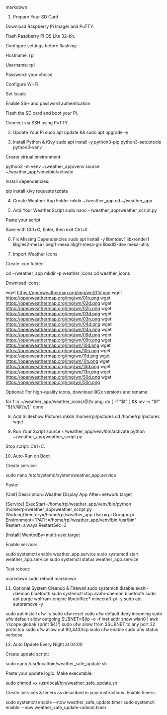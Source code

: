 markdown
1. Prepare Your SD Card

Download Raspberry Pi Imager
 and PuTTY.

Flash Raspberry Pi OS Lite 32-bit.

Configure settings before flashing:

Hostname: rpi

Username: rpi

Password: your choice

Configure Wi-Fi

Set locale

Enable SSH and password authentication

Flash the SD card and boot your Pi.

Connect via SSH using PuTTY.

2. Update Your Pi
sudo apt update && sudo apt upgrade -y

3. Install Python & Kivy
sudo apt install -y python3-pip python3-setuptools python3-venv


Create virtual environment:

python3 -m venv ~/weather_app/venv
source ~/weather_app/venv/bin/activate


Install dependencies:

pip install kivy requests tzdata

4. Create Weather App Folder
mkdir ~/weather_app
cd ~/weather_app

5. Add Your Weather Script
sudo nano ~/weather_app/weather_script.py


Paste your script.

Save with Ctrl+O, Enter, then exit Ctrl+X.

6. Fix Missing Dependencies
sudo apt install -y libmtdev1 libxrender1 libgles2-mesa libegl1-mesa libgl1-mesa-glx libsdl2-dev mesa-utils

7. Import Weather Icons

Create icon folder:

cd ~/weather_app
mkdir -p weather_icons
cd weather_icons


Download icons:

wget https://openweathermap.org/img/wn/01d.png
wget https://openweathermap.org/img/wn/01n.png
wget https://openweathermap.org/img/wn/02d.png
wget https://openweathermap.org/img/wn/02n.png
wget https://openweathermap.org/img/wn/03d.png
wget https://openweathermap.org/img/wn/03n.png
wget https://openweathermap.org/img/wn/04d.png
wget https://openweathermap.org/img/wn/04n.png
wget https://openweathermap.org/img/wn/09d.png
wget https://openweathermap.org/img/wn/09n.png
wget https://openweathermap.org/img/wn/10d.png
wget https://openweathermap.org/img/wn/10n.png
wget https://openweathermap.org/img/wn/11d.png
wget https://openweathermap.org/img/wn/11n.png
wget https://openweathermap.org/img/wn/13d.png
wget https://openweathermap.org/img/wn/13n.png
wget https://openweathermap.org/img/wn/50d.png
wget https://openweathermap.org/img/wn/50n.png


Optional: For high-quality icons, download @2x versions and rename:

for f in ~/weather_app/weather_icons/*@2x*.png; do
    [ -f "$f" ] && mv -v "$f" "${f//@2x/}"
done

8. Add Slideshow Pictures
mkdir /home/rpi/pictures
cd /home/rpi/pictures
wget <YourImageURL>

9. Run Your Script
source ~/weather_app/venv/bin/activate
python ~/weather_app/weather_script.py


Stop script: Ctrl+C.

10. Auto-Run on Boot

Create service:

sudo nano /etc/systemd/system/weather_app.service


Paste:

[Unit]
Description=Weather Display App
After=network.target

[Service]
ExecStart=/home/rpi/weather_app/venv/bin/python /home/rpi/weather_app/weather_script.py
WorkingDirectory=/home/rpi/weather_app
User=rpi
Group=rpi
Environment="PATH=/home/rpi/weather_app/venv/bin:/usr/bin"
Restart=always
RestartSec=3

[Install]
WantedBy=multi-user.target


Enable service:

sudo systemctl enable weather_app.service
sudo systemctl start weather_app.service
sudo systemctl status weather_app.service


Test reboot:

markdown
sudo reboot
markdown

11. Optional System Cleanup & Firewall
sudo systemctl disable avahi-daemon bluetooth
sudo systemctl stop avahi-daemon bluetooth
sudo apt purge wolfram-engine libreoffice* minecraft-pi -y
sudo apt autoremove -y

sudo apt install ufw -y
sudo ufw reset
sudo ufw default deny incoming
sudo ufw default allow outgoing
SUBNET=$(ip -o -f inet addr show wlan0 | awk '/scope global/ {print $4}')
sudo ufw allow from $SUBNET to any port 22 proto tcp
sudo ufw allow out 80,443/tcp
sudo ufw enable
sudo ufw status verbose

12. Auto Update Every Night at 04:00

Create update script:

sudo nano /usr/local/bin/weather_safe_update.sh


Paste your update logic. Make executable:

sudo chmod +x /usr/local/bin/weather_safe_update.sh


Create services & timers as described in your instructions. Enable timers:

sudo systemctl enable --now weather_safe_update.timer
sudo systemctl enable --now weather_safe_update-onboot.timer
